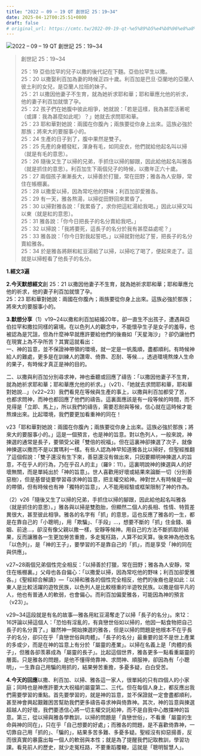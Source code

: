 ```yaml
---
title: "2022 – 09 – 19 QT 創世記 25：19~34"
date: 2025-04-12T00:25:51+0800
draft: false
# original_url: https://cmtc.tw/2022-09-19-qt-%e5%89%b5%e4%b8%96%e8%a8%98-25%ef%bc%9a1934
---
```


![2022 – 09 – 19 QT 創世記 25：19~34](/images/qt.jpg  "2022 – 09 – 19 QT 創世記 25：19~34")

> 創世記 25：19~34
>
> 25：19 亞伯拉罕的兒子以撒的後代記在下麵。亞伯拉罕生以撒。  
> 25：20 以撒娶利百加為妻的時候正四十歲。利百加是巴旦‧亞蘭地的亞蘭人彼土利的女兒，是亞蘭人拉班的妹子。  
> 25：21 以撒因他妻子不生育，就為她祈求耶和華；耶和華應允他的祈求，他的妻子利百加就懷了孕。  
> 25：22 孩子們在她腹中彼此相爭，她就說：「若是這樣，我為甚麼活著呢（或譯：我為甚麼如此呢）？」她就去求問耶和華。  
> 25：23 耶和華對她說：兩國在你腹內；兩族要從你身上出來。這族必強於那族；將來大的要服事小的。  
> 25：24 生產的日子到了，腹中果然是雙子。  
> 25：25 先產的身體發紅，渾身有毛，如同皮衣，他們就給他起名叫以掃（就是有毛的意思）。  
> 25：26 隨後又生了以掃的兄弟，手抓住以掃的腳跟，因此給他起名叫雅各（就是抓住的意思）。利百加生下兩個兒子的時候，以撒年正六十歲。  
> 25：27 兩個孩子漸漸長大，以掃善於打獵，常在田野；雅各為人安靜，常住在帳棚裏。  
> 25：28 以撒愛以掃，因為常吃他的野味；利百加卻愛雅各。  
> 25：29 有一天，雅各熬湯，以掃從田野回來累昏了。  
> 25：30 以掃對雅各說：「我累昏了，求你把這紅湯給我喝。」因此以掃又叫以東（就是紅的意思）。  
> 25：31 雅各說：「你今日把長子的名分賣給我吧。」  
> 25：32 以掃說：「我將要死，這長子的名分於我有甚麼益處呢？」  
> 25：33 雅各說：「你今日對我起誓吧。」以掃就對他起了誓，把長子的名分賣給雅各。  
> 25：34 於是雅各將餅和紅豆湯給了以掃，以掃吃了喝了，便起來走了。這就是以掃輕看了他長子的名分。

**1.經文3遍**

**2.今天默想經文**創 25：21 以撒因他妻子不生育，就為她祈求耶和華；耶和華應允他的祈求，他的妻子利百加就懷了孕。  
25：23 耶和華對她說：兩國在你腹內；兩族要從你身上出來。這族必強於那族；將來大的要服事小的。

**3.默想分享**（1）v19~24以撒和利百加結婚20年，卻一直生不出孩子，遭遇與亞伯拉罕和撒拉同樣的窘境。在以色列人的觀念中，不能懷孕生子是女子的羞辱，也被認為是咒詛，但為什麼神早就應許要給他們的後裔如「天星海沙」？卻仍讓他們在現實上為不孕所苦？其實這就看出：  
一、神的旨意，並不保證神帶領的環境，就一定是一帆風順，盡都順利。有時候神給人的難處，更多是在訓練人的讚卑、倚靠、忍耐、等候…，透過環境熬煉人生命的果子，有時候才真正是神的目的。

二、以撒與利百加分別尋求神，神也垂聽或回應了禱告：「以撒因他妻子不生育，就為她祈求耶和華；耶和華應允他的祈求。」（v21）、「她就去求問耶和華，耶和華對她說…」（v22~23）我們看見在等候與生產的事上，以撒與利百加都受了苦，也都求問神，而神也都回應了他們的禱告。這裏面應該是有一段等候的時間，而不見得是「立即、馬上」，所以我們的禱告，需要忍耐與等候，信心就在這時候才能熬煉出來。比起環境，我們要更加看重神的同在！

v23「耶和華對她說：兩國在你腹內；兩族要從你身上出來。這族必強於那族；將來大的要服事小的。」這是一個預言，也是神的旨意。對以色列人，一般來說，神揀選的通常是長子，要領受父親「雙倍的祝福」。但在這裏神卻揀選了次子，就像神揀選以撒而不是以實瑪利一樣。有些人認為神早知道雅各比以掃好，但聖經推翻了這個假說：「雙子還沒有生下來，善惡還沒有做出來，只因要顯明神揀選人的旨意，不在乎人的行為，乃在乎召人的主」（羅9：11）。這裏明說神的揀選與人的好壞無關，而是單純出於「神的旨意」。世人喜歡用好壞或結果來論斷一切（分別善惡樹），但是基督徒要學習尋求神的旨意，把主權交給神。神對世人有時候是一般的帶領，但有時候也有神「獨特的旨意」，人不能用經驗或框架限制了神的作為。

（2）v26「隨後又生了以掃的兄弟，手抓住以掃的腳跟，因此給他起名叫雅各（就是抓住的意思）。」雅各與以掃是雙胞胎，但顯然二個人的長相、性情、特質差異很大，甚至彼此相爭。雅各的名字有「抓」的意思，這也反應了雅各的一生，都是在靠自己的「小聰明」，用「欺騙」、「手段」…，想要不斷的「抓」住金錢、婚姻、前途…，卻沒有像父親以撒一樣，安靜等候神。用自己的方法不斷抓取的結果，反而讓雅各一生更加勞苦重擔，多走冤枉路，人算不如天算。後來神為他改名「以色列」，是「神的王子」，要學習的不是靠自己的「抓」，而是享受「神的同在與供應」。

v27~28兩個兄弟個性完全相反：「以掃善於打獵，常在田野；雅各為人安靜，常住在帳棚裏。」父母也各自偏心：「以撒愛以掃，因為常吃他的野味；利百加卻愛雅各。」《聖經綜合解讀》—「以掃和雅各的個性完全相反，他們的後裔也是如此：以東人是比較活躍的遊牧民族，以色列人是比較穩重的半遊牧民族。以撒是個平凡的人，他也有普通人的軟弱，也會偏心。而利百加偏愛雅各，可能因為神的預言（v23）」。

v29~34這段就是有名的故事—雅各用紅豆湯奪走了以掃「長子的名分」。來12：16評論以掃這個人：「恐怕有淫亂的，有貪戀世俗如以掃的，他因一點食物把自己長子的名分賣了。」雖然神一開始揀選的雅各，但是以掃的問題是他根本不在乎長子的名分，卻只在乎「貪戀世俗與肉體」。「長子的名分」最重要的並不是世上產業的多或少，而是在神的旨意上有分於「屬靈的產業」。以掃在名義上是「肉體的長子」，但雅各卻羡慕成為「屬靈的長子」。比起這個世界，雅各更多一點看重屬靈的層面。只是雅各的問題，是他不懂得倚靠神、求問神、順服神，卻因為有「小聰明」，一生靠自己用騙的用抓的，結果勞苦重擔，多憂多疑，白白受苦。

**4.今天的回應**以撒、利百加、以掃、雅各這一家人，很單純的只有四個人的小家庭；同時也是神應許要大大祝福的屬靈第二、三代。但在每個人身上，都反應出我們需要學習的重點。首先要學習的，就是神的旨意，並不保證就一定會盡都順利，甚至神會興起艱難困苦幫助我們更多禱告尋求神與倚靠神。其次，神的旨意與揀選超越人的好壞，我們要憑信心將一切主權交託給神，而不是自我中心敵擋神的旨意。第三，從以掃與雅各學教訓，以掃的問題是「貪戀世俗」，不看重「屬靈的生命與神的同在」，只在乎「自己想要的好處」；而雅各的問題，是不喜歡倚靠神，一切靠自己用「抓的」、「騙的」，結果多苦多難、多憂多疑。聖經沒有抑惡揚善，反而很真實的暴露出每一個人的軟弱與本性；就是為了提醒我們記取教訓，學習功課。看見前人的歷史，就少走冤枉路，不要重蹈覆轍，這就是「聰明智慧人」。